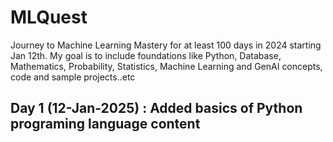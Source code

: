 # MLQuest
Journey to Machine Learning Mastery for at least 100 days in 2024 starting Jan 12th. My goal is to include foundations like Python, Database, Mathematics, Probability, Statistics, Machine Learning and GenAI concepts, code and sample projects..etc

## Day 1 (12-Jan-2025) : Added basics of Python programing language content
